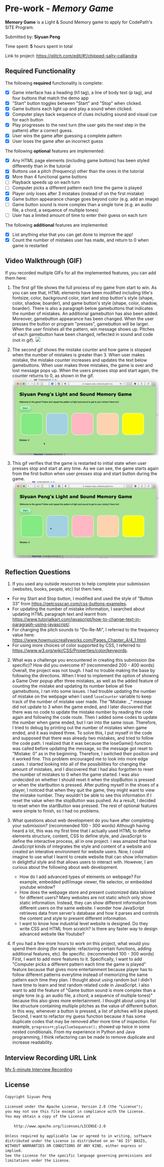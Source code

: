 # Pre-work - *Memory Game*

**Memory Game** is a Light & Sound Memory game to apply for CodePath's SITE Program.

Submitted by: **Siyuan Peng**

Time spent: **5** hours spent in total

Link to project: https://glitch.com/edit/#!/chipped-salty-calliandra

## Required Functionality

The following **required** functionality is complete:

* [x] Game interface has a heading (h1 tag), a line of body text (p tag), and four buttons that match the demo app
* [x] "Start" button toggles between "Start" and "Stop" when clicked. 
* [x] Game buttons each light up and play a sound when clicked. 
* [x] Computer plays back sequence of clues including sound and visual cue for each button
* [x] Play progresses to the next turn (the user gets the next step in the pattern) after a correct guess. 
* [x] User wins the game after guessing a complete pattern
* [x] User loses the game after an incorrect guess

The following **optional** features are implemented:

* [x] Any HTML page elements (including game buttons) has been styled differently than in the tutorial
* [x] Buttons use a pitch (frequency) other than the ones in the tutorial
* [x] More than 4 functional game buttons
* [ ] Playback speeds up on each turn
* [ ] Computer picks a different pattern each time the game is played
* [x] Player only loses after 3 mistakes (instead of on the first mistake)
* [x] Game button appearance change goes beyond color (e.g. add an image)
* [ ] Game button sound is more complex than a single tone (e.g. an audio file, a chord, a sequence of multiple tones)
* [ ] User has a limited amount of time to enter their guess on each turn

The following **additional** features are implemented:

- [x] List anything else that you can get done to improve the app!
- [x] Count the number of mistakes user has made, and return to 0 when game is restarted 

## Video Walkthrough (GIF)

If you recorded multiple GIFs for all the implemented features, you can add them here:
1. The first gif file shows the full process of my game from start to win. As you can see that, HTML elements have been modified including title's fontsize, color, background color, start and stop button's style (shape, color, shadow, boarder), and game button's style (shape, color, shadow, boarder). There is also a paragraph below gamebuttons that indicates the number of mistakes. An additional gamebutton has also been added. Moreover, gamebutton appearance has been changed. When the user presses the button or program "presses", gamebutton will be larger. When the user finishes all the pattern, win message shows up. Pitches of each gamebutton have been changed, reflected in sound and code (not in gif).
![](FullProcess.gif)

2. The second gif shows the mistake counter and how game is stopped when the number of mistakes is greater than 3. When user makes mistake, the mistake counter increases and updates the text below gamebuttons. When user makes three mistakes, the game is over and lost message pops up. When the users presses stop and start again, the counter returns to 0, as shown in the gif.
![](MistakeCounter.gif)

3. This gif verifies that the game is restarted to initial state when user presses stop and start at any time. As we can see, the game starts again from the first button when user presses stop and start button during the game. 
![](Restart.gif)


## Reflection Questions
1. If you used any outside resources to help complete your submission (websites, books, people, etc) list them here. 
* For my Start and Stop button, I modified and used the style of "Button 33" from https://getcssscan.com/css-buttons-examples.
* For updating the number of mistake information, I searched about updating HTML paragraph text and learnt from https://www.tutorialkart.com/javascript/how-to-change-text-in-paragraph-using-javascript/.
* For changing the pitch sounds to "Do-Re-Mi", I referred to the frequency value here: https://www.howmusicreallyworks.com/Pages_Chapter_4/4_1.html.
* For using more choices of color supported by CSS, I referred to https://www.w3.org/wiki/CSS/Properties/color/keywords.

2. What was a challenge you encountered in creating this submission (be specific)? How did you overcome it? (recommended 200 - 400 words) 
Overall, the project was not tough. I had no trouble making the base by following the directions. When I tried to implement the option of showing a Game Over popup after three mistakes, as well as the added feature of counting the mistake and updating its number below all five gamebuttons, I ran into some issues.
I had trouble updating the number of mistake on the webpage when I used ``loseCounter`` variable to keep track of the number of mistake user made. The "Mistake: _" message did not update to 3 when the game ended, and I later discovered that there was no code to update the mistake number by reading the code again and following the code route. Then I added some codes to update the number when game ended, but I ran into the same issue. Therefore, I tried to debug by printing out the number of mistakes when game ended, and it was indeed three. To solve this, I put myself in the code and supposed that there was already two mistakes, and tried to follow the code path. I realized that it was because the loseGame() function was called before updating the message, so the message got reset to "Mistake: 0" as in the beginning. Therefore, I switched their position and it worked fine. This problem encouraged me to look into more edge cases. I started looking into all of the possibilities for changing the amount of mistakes, and I discovered that I had also forgotten to reset the number of mistakes to 0 when the game started. I was also undecided on whether I should reset it when the stopButton is pressed or when the startbutton is pressed. After putting myself in the shoes of a player, I noticed that when they quit the game, they might want to view the mistake number. They wouldn't be able to see this information if I reset the value when the stopButton was pushed. As a result, I decided to reset when the startButton was pressed.
The rest of optional features were simple to finish, so I had no problems.

3. What questions about web development do you have after completing your submission? (recommended 100 - 300 words) 
Although having heard a lot, this was my first time that I actually used HTML to define elements structure, content, CSS to define style, and JavaScript to define the interactive process, all in one project. I was amazed that how JavaScript kinds of integrates the style and content of a website and created an interative environment for website users. Now, I could imagine to use what I learnt to create website that can show information in delightful style and that allows users to interact with. However, I am curious about the following about web development. 
    * How do I add advanced types of elements on webpage? For example, embedded pdf/image viewer, file selector, or embedded youtube window?
    * How does the webpage store and present customized data tailored for different users? Many websites are not static which only show static information. Instead, they can show different information from different users on the same website. I wonder how JavaScript retrieves data from server's database and how it parses and controls the content and style to present different information.
    * I want to know how industrial level website is designed. Do they write CSS and HTML from scratch? Is there any faster way to design advanced website like Youtube?
4. If you had a few more hours to work on this project, what would you spend them doing (for example: refactoring certain functions, adding additional features, etc). Be specific. (recommended 100 - 300 words)
First, I want to add more features to it. Specifically, I want to add "Computer picks a different pattern each time the game is played" feature because that gives more entertainment because player has to follow different patterns everytime instead of memorizing the same pattern each time they plan. I thought about using random but I didn't have time to learn and test random related code in JavaScript. I also want to add the feature of "Game button sound is more complex than a single tone (e.g. an audio file, a chord, a sequence of multiple tones)" because this also gives more entertainment. I thought about using a list like structure containing multiple pitches as the value of different button. In this way, whenever a button is pressed, a list of pitches will be played.
Second, I want to refactor my guess function because it has some duplicate codes that may be removed after more time of inspection. For example, ``progress++;playClueSequence();`` showed up twice in some nested conditionals. From my experience in Python and Java programming, I think refactoring can be made to remove duplicate and increase readability.



## Interview Recording URL Link

[My 5-minute Interview Recording](https://www.loom.com/share/cf044122798c466c9bf0ca9197e4a19d)


## License

    Copyright Siyuan Peng

    Licensed under the Apache License, Version 2.0 (the "License");
    you may not use this file except in compliance with the License.
    You may obtain a copy of the License at

        http://www.apache.org/licenses/LICENSE-2.0

    Unless required by applicable law or agreed to in writing, software
    distributed under the License is distributed on an "AS IS" BASIS,
    WITHOUT WARRANTIES OR CONDITIONS OF ANY KIND, either express or implied.
    See the License for the specific language governing permissions and
    limitations under the License.